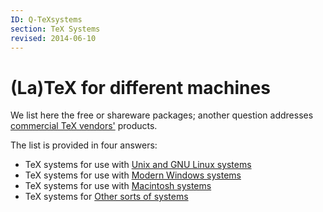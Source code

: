 ```yaml
---
ID: Q-TeXsystems
section: TeX Systems
revised: 2014-06-10
---
```

# (La)TeX for different machines

We list here the free or shareware packages;
  another question addresses
  [commercial TeX vendors'](FAQ-commercial.md) products.

The list is provided in four answers:
  

-  TeX systems for use with
    [Unix and GNU Linux systems](FAQ-sysunix.md)
-  TeX systems for use with 
    [Modern Windows systems](FAQ-syswin32.md)
-  TeX systems for use with 
    [Macintosh systems](FAQ-sysmac.md)
-  TeX systems for 
    [Other sorts of systems](FAQ-sysother.md)

